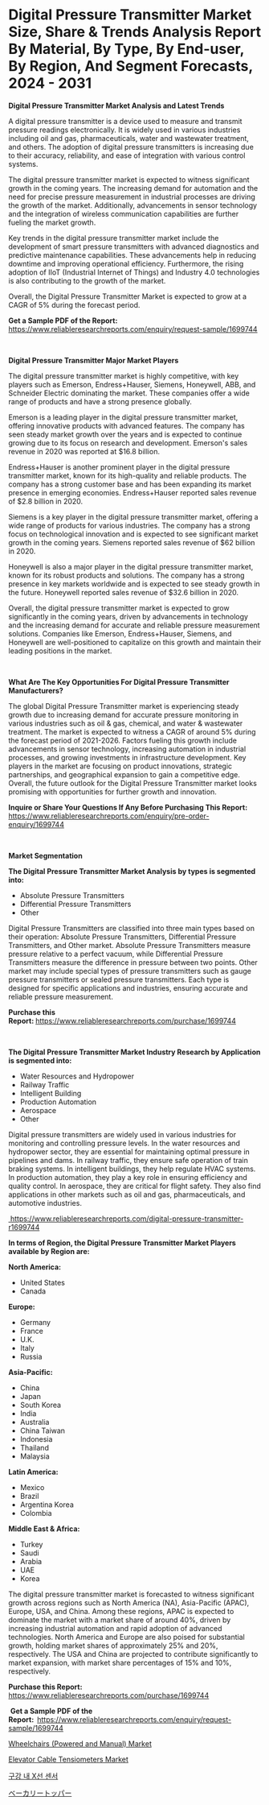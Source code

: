<p><h1>Digital Pressure Transmitter Market Size, Share & Trends Analysis Report By Material, By Type, By End-user, By Region, And Segment Forecasts, 2024 - 2031</h1></p><p><strong>Digital Pressure Transmitter Market Analysis and Latest Trends</strong></p>
<p><p>A digital pressure transmitter is a device used to measure and transmit pressure readings electronically. It is widely used in various industries including oil and gas, pharmaceuticals, water and wastewater treatment, and others. The adoption of digital pressure transmitters is increasing due to their accuracy, reliability, and ease of integration with various control systems.</p><p>The digital pressure transmitter market is expected to witness significant growth in the coming years. The increasing demand for automation and the need for precise pressure measurement in industrial processes are driving the growth of the market. Additionally, advancements in sensor technology and the integration of wireless communication capabilities are further fueling the market growth.</p><p>Key trends in the digital pressure transmitter market include the development of smart pressure transmitters with advanced diagnostics and predictive maintenance capabilities. These advancements help in reducing downtime and improving operational efficiency. Furthermore, the rising adoption of IIoT (Industrial Internet of Things) and Industry 4.0 technologies is also contributing to the growth of the market.</p><p>Overall, the Digital Pressure Transmitter Market is expected to grow at a CAGR of 5% during the forecast period.</p></p>
<p><strong>Get a Sample PDF of the Report:&nbsp;</strong> <a href="https://www.reliableresearchreports.com/enquiry/request-sample/1699744">https://www.reliableresearchreports.com/enquiry/request-sample/1699744</a></p>
<p>&nbsp;</p>
<p><strong>Digital Pressure Transmitter Major Market Players</strong></p>
<p><p>The digital pressure transmitter market is highly competitive, with key players such as Emerson, Endress+Hauser, Siemens, Honeywell, ABB, and Schneider Electric dominating the market. These companies offer a wide range of products and have a strong presence globally.</p><p>Emerson is a leading player in the digital pressure transmitter market, offering innovative products with advanced features. The company has seen steady market growth over the years and is expected to continue growing due to its focus on research and development. Emerson's sales revenue in 2020 was reported at $16.8 billion.</p><p>Endress+Hauser is another prominent player in the digital pressure transmitter market, known for its high-quality and reliable products. The company has a strong customer base and has been expanding its market presence in emerging economies. Endress+Hauser reported sales revenue of $2.8 billion in 2020.</p><p>Siemens is a key player in the digital pressure transmitter market, offering a wide range of products for various industries. The company has a strong focus on technological innovation and is expected to see significant market growth in the coming years. Siemens reported sales revenue of $62 billion in 2020.</p><p>Honeywell is also a major player in the digital pressure transmitter market, known for its robust products and solutions. The company has a strong presence in key markets worldwide and is expected to see steady growth in the future. Honeywell reported sales revenue of $32.6 billion in 2020.</p><p>Overall, the digital pressure transmitter market is expected to grow significantly in the coming years, driven by advancements in technology and the increasing demand for accurate and reliable pressure measurement solutions. Companies like Emerson, Endress+Hauser, Siemens, and Honeywell are well-positioned to capitalize on this growth and maintain their leading positions in the market.</p></p>
<p>&nbsp;</p>
<p><strong>What Are The Key Opportunities For Digital Pressure Transmitter Manufacturers?</strong></p>
<p><p>The global Digital Pressure Transmitter market is experiencing steady growth due to increasing demand for accurate pressure monitoring in various industries such as oil & gas, chemical, and water & wastewater treatment. The market is expected to witness a CAGR of around 5% during the forecast period of 2021-2026. Factors fueling this growth include advancements in sensor technology, increasing automation in industrial processes, and growing investments in infrastructure development. Key players in the market are focusing on product innovations, strategic partnerships, and geographical expansion to gain a competitive edge. Overall, the future outlook for the Digital Pressure Transmitter market looks promising with opportunities for further growth and innovation.</p></p>
<p><strong>Inquire or Share Your Questions If Any Before Purchasing This Report:</strong> <a href="https://www.reliableresearchreports.com/enquiry/pre-order-enquiry/1699744">https://www.reliableresearchreports.com/enquiry/pre-order-enquiry/1699744</a></p>
<p>&nbsp;</p>
<p><strong>Market Segmentation</strong></p>
<p><strong>The Digital Pressure Transmitter Market Analysis by types is segmented into:</strong></p>
<p><ul><li>Absolute Pressure Transmitters</li><li>Differential Pressure Transmitters</li><li>Other</li></ul></p>
<p><p>Digital Pressure Transmitters are classified into three main types based on their operation: Absolute Pressure Transmitters, Differential Pressure Transmitters, and Other market. Absolute Pressure Transmitters measure pressure relative to a perfect vacuum, while Differential Pressure Transmitters measure the difference in pressure between two points. Other market may include special types of pressure transmitters such as gauge pressure transmitters or sealed pressure transmitters. Each type is designed for specific applications and industries, ensuring accurate and reliable pressure measurement.</p></p>
<p><strong>Purchase this Report:&nbsp;</strong><a href="https://www.reliableresearchreports.com/purchase/1699744">https://www.reliableresearchreports.com/purchase/1699744</a></p>
<p>&nbsp;</p>
<p><strong>The Digital Pressure Transmitter Market Industry Research by Application is segmented into:</strong></p>
<p><ul><li>Water Resources and Hydropower</li><li>Railway Traffic</li><li>Intelligent Building</li><li>Production Automation</li><li>Aerospace</li><li>Other</li></ul></p>
<p><p>Digital pressure transmitters are widely used in various industries for monitoring and controlling pressure levels. In the water resources and hydropower sector, they are essential for maintaining optimal pressure in pipelines and dams. In railway traffic, they ensure safe operation of train braking systems. In intelligent buildings, they help regulate HVAC systems. In production automation, they play a key role in ensuring efficiency and quality control. In aerospace, they are critical for flight safety. They also find applications in other markets such as oil and gas, pharmaceuticals, and automotive industries.</p></p>
<p><a href="https://www.reliableresearchreports.com/digital-pressure-transmitter-r1699744">&nbsp;https://www.reliableresearchreports.com/digital-pressure-transmitter-r1699744</a></p>
<p><strong>In terms of Region, the Digital Pressure Transmitter Market Players available by Region are:</strong></p>
<p>
    <p> <strong> North America: </strong>
        <ul>
            <li>United States</li>
            <li>Canada</li>
        </ul>
        </p> 
    <p> <strong> Europe: </strong>
        <ul>
            <li>Germany</li>
            <li>France</li>
            <li>U.K.</li>
            <li>Italy</li>
            <li>Russia</li>
        </ul>
        </p> 
    <p> <strong> Asia-Pacific: </strong>
        <ul>
            <li>China</li>
            <li>Japan</li>
            <li>South Korea</li>
            <li>India</li>
            <li>Australia</li>
            <li>China Taiwan</li>
            <li>Indonesia</li>
            <li>Thailand</li>
            <li>Malaysia</li>
        </ul>
        </p> 
    <p> <strong> Latin America: </strong>
        <ul>
            <li>Mexico</li>
            <li>Brazil</li>
            <li>Argentina Korea</li>
            <li>Colombia</li>
        </ul>
        </p> 
    <p> <strong> Middle East & Africa: </strong>
        <ul>
            <li>Turkey</li>
            <li>Saudi</li>
            <li>Arabia</li>
            <li>UAE</li>
            <li>Korea</li>
        </ul>
    </p>
    </p>
<p><p>The digital pressure transmitter market is forecasted to witness significant growth across regions such as North America (NA), Asia-Pacific (APAC), Europe, USA, and China. Among these regions, APAC is expected to dominate the market with a market share of around 40%, driven by increasing industrial automation and rapid adoption of advanced technologies. North America and Europe are also poised for substantial growth, holding market shares of approximately 25% and 20%, respectively. The USA and China are projected to contribute significantly to market expansion, with market share percentages of 15% and 10%, respectively.</p></p>
<p><strong>Purchase this Report: </strong><a href="https://www.reliableresearchreports.com/purchase/1699744">https://www.reliableresearchreports.com/purchase/1699744</a></p>
<p>&nbsp;<strong>Get a Sample PDF of the Report:&nbsp;&nbsp;</strong><a href="https://www.reliableresearchreports.com/enquiry/request-sample/1699744">https://www.reliableresearchreports.com/enquiry/request-sample/1699744</a></p>
<p><strong></strong></p>
<p><p><a href="https://github.com/EveKerluke2023/Market-Research-Report-List-1/blob/main/wheelchairs-powered-and-manual-market.md">Wheelchairs (Powered and Manual) Market</a></p><p><a href="https://github.com/lbird53714/Market-Research-Report-List-4/blob/main/elevator-cable-tensiometers-market.md">Elevator Cable Tensiometers Market</a></p><p><a href="https://github.com/nicholasellison0076890/Market-Research-Report-List-1/blob/main/1577057109147.md">구강 내 X선 센서</a></p><p><a href="https://github.com/dandier2003/Market-Research-Report-List-2/blob/main/2735855124683.md">ベーカリートッパー</a></p></p>